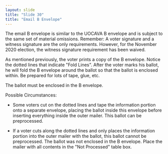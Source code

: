 ```yaml
---
layout: slide
title: "Slide 30"
title: "Email B Envelope"
---
```


The email B envelope is similar to the UOCAVA B envelope and is subject to the same set of material omissions. Remember: A voter signature and a witness signature are the only requirements. However, for the November 2020 election, the witness signature requirement has been waived.

As mentioned previously, the voter prints a copy of the B envelope. Notice the dotted lines that indicate "Fold Lines". After the voter marks his ballot, he will fold the B envelope around the ballot so that the ballot is enclosed within. Be prepared for lots of tape, glue, etc.

The ballot must be enclosed in the B envelope.

Possible Circumstances:

* Some voters cut on the dotted lines and tape the information portion onto a separate envelope, placing the ballot inside this envelope before inserting everything inside the outer mailer. This ballot can be preprocessed.

* If a voter cuts along the dotted lines and only places the information portion into the outer mailer with the ballot, this ballot cannot be preprocessed. The ballot was not enclosed in the B envelope. Place the mailer with all contents in the "Not Processed" table box.